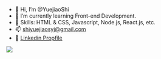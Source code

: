 - 👋 Hi, I’m @YuejiaoShi
- 🌱 I’m currently learning Front-end Development.
- 🔧 Skills: HTML & CSS, Javascript, Node.js, React.js, etc.
- 📫 shiyuejiaosyj@gmail.com
- 👔 [Linkedin Propfile](https://www.linkedin.com/in/yuejiao-shi/)
<img src="https://github-readme-stats.vercel.app/api?username=YuejiaoShi&show_icons=true&locale=en"/>

